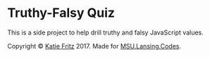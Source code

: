 # Truthy-Falsy Quiz

This is a side project to help drill truthy and falsy JavaScript values.

Copyright &copy; [Katie Fritz](http://katiemfritz.com) 2017. Made for [MSU.Lansing.Codes](https://msu.lansing.codes).